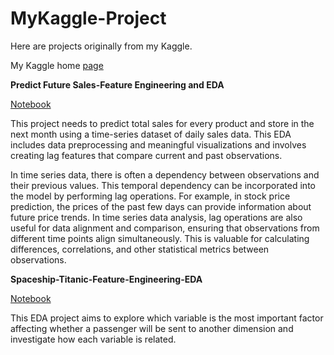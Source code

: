 # MyKaggle-Project
Here are projects originally from my Kaggle.

My Kaggle home [page](https://www.kaggle.com/wongfeiyeung)

**Predict Future Sales-Feature Engineering and EDA**

[Notebook](https://www.kaggle.com/code/wongfeiyeung/predict-future-sales-feature-engineering-and-eda)

This project needs to predict total sales for every product and store in the next month using a time-series dataset of daily sales data. This EDA includes data preprocessing and meaningful visualizations and involves creating lag features that compare current and past observations. 

In time series data, there is often a dependency between observations and their previous values. This temporal dependency can be incorporated into the model by performing lag operations. For example, in stock price prediction, the prices of the past few days can provide information about future price trends. In time series data analysis, lag operations are also useful for data alignment and comparison, ensuring that observations from different time points align simultaneously. This is valuable for calculating differences, correlations, and other statistical metrics between observations.

**Spaceship-Titanic-Feature-Engineering-EDA**

[Notebook](https://www.kaggle.com/code/wongfeiyeung/spaceship-titanic-feature-engineering-eda)

This EDA project aims to explore which variable is the most important factor affecting whether a passenger will be sent to another dimension and investigate how each variable is related.
